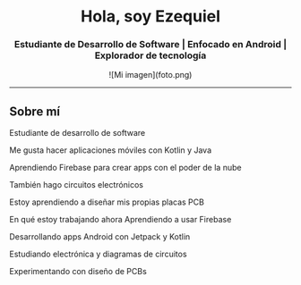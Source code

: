 <h1 align="center">Hola, soy Ezequiel</h1>
<h3 align="center">Estudiante de Desarrollo de Software | Enfocado en Android | Explorador de tecnología</h3>

<p align="center">
![Mi imagen](foto.png)
</p>


---
## Sobre mí

Estudiante de desarrollo de software

Me gusta hacer aplicaciones móviles con Kotlin y Java

Aprendiendo Firebase para crear apps con el poder de la nube

También hago circuitos electrónicos

Estoy aprendiendo a diseñar mis propias placas PCB

En qué estoy trabajando ahora
Aprendiendo a usar Firebase

Desarrollando apps Android con Jetpack y Kotlin

Estudiando electrónica y diagramas de circuitos

Experimentando con diseño de PCBs
